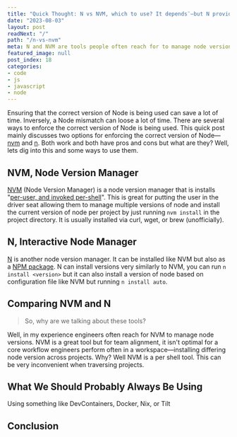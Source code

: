 ```yaml
---
title: "Quick Thought: N vs NVM, which to use? It depends¨—but N provides a killer feature for team alignment"
date: "2023-08-03"
layout: post
readNext: "/"
path: "/n-vs-nvm"
meta: N and NVM are tools people often reach for to manage node versions. Both are great tools but for team alignment, N seems to provide a better experience you should try out!
featured_image: null
post_index: 18
categories:
- code
- js
- javascript
- node
---
```


Ensuring that the correct version of Node is being used can save a lot of time. Inversely, a Node mismatch can loose a lot of time. There are several ways to enforce the correct version of Node is being used. This quick post mainly discusses two options for enforcing the correct version of Node—[nvm](https://github.com/nvm-sh/nvm) and [n](https://github.com/tj/n). Both work and both have pros and cons but what are they? Well, lets dig into this and some ways to use them.

## NVM, Node Version Manager

[NVM](https://github.com/nvm-sh/nvm) (Node Version Manager) is a node version manager that is installs "[per-user, and invoked per-shell](https://github.com/nvm-sh/nvm#about)". This is great for putting the user in the driver seat allowing them to manage multiple versions of node and install the current version of node per project by just running `nvm install` in the project directory. It is usually installed via curl, wget, or brew (unofficially).

## N, Interactive Node Manager

[N](https://github.com/tj/n) is another node version manager. It can be installed like NVM but also as a [NPM package](https://www.npmjs.com/package/n). N can install versions very similarly to NVM, you can run `n install <version>` but it can also install a version of node based on configuration file like NVM but running `n install auto`.

## Comparing NVM and N

> So, why are we talking about these tools?

Well, in my experience engineers often reach for NVM to manage node versions. NVM is a great tool but for team alignment, it isn't optimal for a core workflow engineers perform often in a workspace—installing differing node version across projects. Why? Well NVM is a per shell tool. This can be very inconvenient when traversing projects.





## What We Should Probably Always Be Using

Using something like DevContainers, Docker, Nix, or Tilt

## Conclusion
